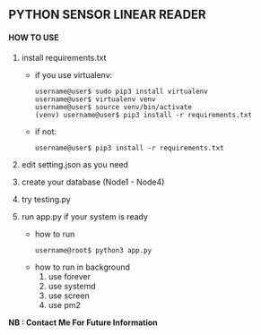 ## PYTHON SENSOR LINEAR READER
#### HOW TO USE
1. install requirements.txt
    * if you use virtualenv:

        ```
        username@user$ sudo pip3 install virtualenv
        username@user$ virtualenv venv
        username@user$ source venv/bin/activate
        (venv) username@user$ pip3 install -r requirements.txt
        ```
    * if not:
        ```
        username@user$ pip3 install -r requirements.txt
        ```

2. edit setting.json as you need
3. create your database (Node1 - Node4)
4. try testing.py
5. run app.py if your system is ready
    * how to run
        ```
        username@root$ python3 app.py
        ```
    * how to run in background
        1. use forever
        2. use systemd
        3. use screen
        4. use pm2


**NB : Contact Me For Future Information**